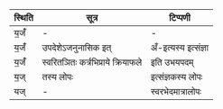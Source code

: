 | स्थिति | सूत्र | टिप्पणी |
| ----- | ------- | ------ |
| य॒जँ॑ | - | - |
| य॒जँ॑ | उपदेशेऽजनुनासिक इत् | अँ-इत्यस्य इत्संज्ञा |
| य॒जँ॑ | स्वरितञितः कर्त्रभिप्राये क्रियाफले | इति उभयपदम् |
| य॒ज् | तस्य लोपः | इत्संज्ञकस्य लोपः |
| यज् | - | स्वरभेदमात्रालोपः |
